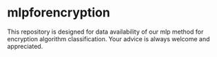 # mlpforencryption
This repository is designed for data availability of our mlp method for encryption algorithm classification. Your advice is always welcome and appreciated.
